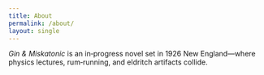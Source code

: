 ```yaml
---
title: About
permalink: /about/
layout: single
---
```


_Gin & Miskatonic_ is an in‑progress novel set in 1926 New England—where physics lectures,
rum‑running, and eldritch artifacts collide.
